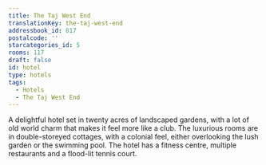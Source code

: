 ```yaml
---
title: The Taj West End
translationKey: the-taj-west-end
addressbook_id: 817
postalcode: ''
starcategories_id: 5
rooms: 117
draft: false
id: hotel
type: hotels
tags:
  - Hotels
  - The Taj West End
---
```

A delightful hotel set in twenty acres of landscaped gardens, with a lot of old world charm that makes it feel more like a club. The luxurious rooms are in double-storeyed cottages, with a colonial feel, either overlooking the lush garden or the swimming pool. The hotel has a fitness centre, multiple restaurants and a flood-lit tennis court.